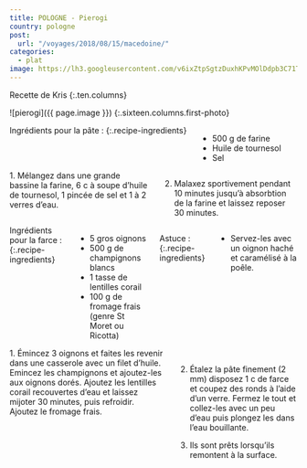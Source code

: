 ```yaml
---
title: POLOGNE - Pierogi
country: pologne
post:
  url: "/voyages/2018/08/15/macedoine/"
categories:
  - plat
image: https://lh3.googleusercontent.com/v6ixZtpSgtzDuxhKPvMOlDdpb3C71Tu2KKjmGvLdigxUUjGAW6gIOf4iAD80E9MKbNXD2vOu3o8Wu8XXcmr93RQfY6FZJNoXWDO0Lf827NFGYVd-Ocl0fOdwedZ3hWOuT6fc4n5Zs1-gSRiBKMjrERXIDydfa71RN10Y6XMEsBADxex-gZXDavSNqG831i08koleF7iVvMIVcWxBPLh8Phmujmfj8CQGUzw7BusTfSnEkVfDrIgHeamfKZg127PLkH9Gv9Y5KBiBrgzD4PAzBA9duwepECX16WLnaMR5yqQE3tFI8I-fiIt_gH7zC3dvctscZwAjg3zD5Fd64KYBxMVVYZjJlPuLYK4S6-NSXFALoNVNGuVUgc6f2sUNigBk3AEK7udrSlOhFKinbsQD16hPB2lRCv8grXXcCEGOG67poTHMQg6a8P2ULP0Ys5Ho8WEbgw7uCXpxxR4w9Idbk3EBKsa_n6Z4QWshqOIAg4KMaIELzTBcb57sJghfXOw_93DtfidZm90J8xcStL0fb4L6LbEv8FOguJ1roRagPgl35Bauo_mOMd-oyvjqKgPD7UbCvCVbOwP7iq_5UWNYFIABSLlD9P3LG-ASBetLySHXVYa30mggCu-rERzVgmikH-qJx-Q1ppH22Qsu8eCzyoUrQxuPfM8pyqGecjjrhdxfewvsEQIlJTj4lgOR5Sa03zwfJ1bm9KsfLKAMSZ-iz_0C=w900
---
```


Recette de Kris
{:.ten.columns}
<!--fin extrait--> 

![pierogi]({{ page.image }})
{:.sixteen.columns.first-photo}

<div class="four columns" markdown="1">
Ingrédients pour la pâte :
{:.recipe-ingredients}

- 500 g de farine
- Huile de tournesol
- Sel
</div>

<div class="ten columns" markdown="1">
1. Mélangez dans une grande bassine la farine, 6 c à soupe d’huile de tournesol, 1 pincée de sel et 1 à 2 verres d’eau.

2. Malaxez sportivement pendant 10 minutes jusqu’à absorbtion de la farine et laissez reposer 30 minutes.
</div>

<div class="sixteen columns"></div>

<div class="four columns" markdown="1">
Ingrédients pour la farce :
{:.recipe-ingredients}

- 5 gros oignons
- 500 g de champignons blancs
- 1 tasse de lentilles corail
- 100 g de fromage frais (genre St Moret ou Ricotta)

Astuce :
{:.recipe-ingredients}

- Servez-les avec un oignon haché et caramélisé à la poêle.
</div>

<div class="ten columns" markdown="1">
1. Émincez 3 oignons et faites les revenir dans une casserole avec un filet d’huile. Emincez les champignons et ajoutez-les aux oignons dorés. Ajoutez les lentilles corail recouvertes d’eau et laissez mijoter 30 minutes, puis refroidir. Ajoutez le fromage frais.

2. Étalez la pâte finement (2 mm) disposez 1 c de farce et coupez des ronds à l’aide d’un verre. Fermez le tout et collez-les avec un peu d’eau puis plongez les dans l’eau bouillante.

3. Ils sont prêts lorsqu’ils remontent à la surface.
</div>
